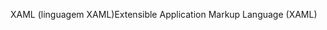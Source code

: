 <span data-ttu-id="2df7f-101">XAML (linguagem XAML)</span><span class="sxs-lookup"><span data-stu-id="2df7f-101">Extensible Application Markup Language (XAML)</span></span>